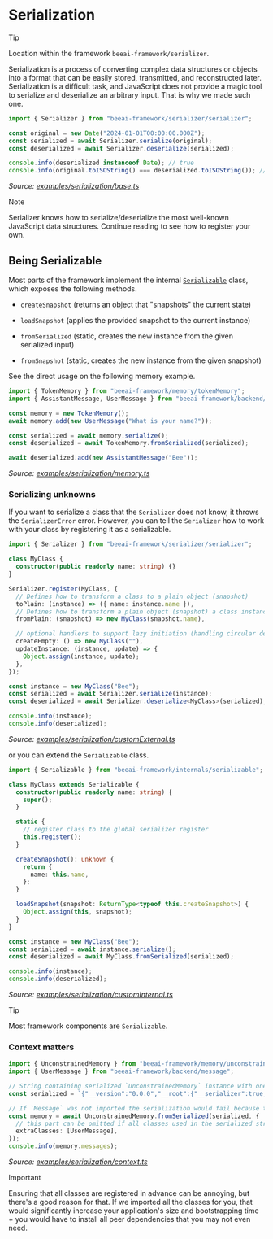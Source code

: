 # Serialization

> [!TIP]
>
> Location within the framework `beeai-framework/serializer`.

Serialization is a process of converting complex data structures or objects into a format that can be easily stored, transmitted, and reconstructed later.
Serialization is a difficult task, and JavaScript does not provide a magic tool to serialize and deserialize an arbitrary input. That is why we made such one.

<!-- embedme examples/serialization/base.ts -->

```ts
import { Serializer } from "beeai-framework/serializer/serializer";

const original = new Date("2024-01-01T00:00:00.000Z");
const serialized = await Serializer.serialize(original);
const deserialized = await Serializer.deserialize(serialized);

console.info(deserialized instanceof Date); // true
console.info(original.toISOString() === deserialized.toISOString()); // true
```

_Source: [examples/serialization/base.ts](/examples/tools/base.ts)_

> [!NOTE]
>
> Serializer knows how to serialize/deserialize the most well-known JavaScript data structures. Continue reading to see how to register your own.

## Being Serializable

Most parts of the framework implement the internal [`Serializable`](/src/internals/serializable.ts) class, which exposes the following methods.

- `createSnapshot` (returns an object that "snapshots" the current state)
- `loadSnapshot` (applies the provided snapshot to the current instance)

- `fromSerialized` (static, creates the new instance from the given serialized input)
- `fromSnapshot` (static, creates the new instance from the given snapshot)

See the direct usage on the following memory example.

<!-- embedme examples/serialization/memory.ts -->

```ts
import { TokenMemory } from "beeai-framework/memory/tokenMemory";
import { AssistantMessage, UserMessage } from "beeai-framework/backend/message";

const memory = new TokenMemory();
await memory.add(new UserMessage("What is your name?"));

const serialized = await memory.serialize();
const deserialized = await TokenMemory.fromSerialized(serialized);

await deserialized.add(new AssistantMessage("Bee"));
```

_Source: [examples/serialization/memory.ts](/examples/serialization/memory.ts)_

### Serializing unknowns

If you want to serialize a class that the `Serializer` does not know, it throws the `SerializerError` error.
However, you can tell the `Serializer` how to work with your class by registering it as a serializable.

<!-- embedme examples/serialization/customExternal.ts -->

```ts
import { Serializer } from "beeai-framework/serializer/serializer";

class MyClass {
  constructor(public readonly name: string) {}
}

Serializer.register(MyClass, {
  // Defines how to transform a class to a plain object (snapshot)
  toPlain: (instance) => ({ name: instance.name }),
  // Defines how to transform a plain object (snapshot) a class instance
  fromPlain: (snapshot) => new MyClass(snapshot.name),

  // optional handlers to support lazy initiation (handling circular dependencies)
  createEmpty: () => new MyClass(""),
  updateInstance: (instance, update) => {
    Object.assign(instance, update);
  },
});

const instance = new MyClass("Bee");
const serialized = await Serializer.serialize(instance);
const deserialized = await Serializer.deserialize<MyClass>(serialized);

console.info(instance);
console.info(deserialized);
```

_Source: [examples/serialization/customExternal.ts](/examples/serialization/customExternal.ts)_

or you can extend the `Serializable` class.

<!-- embedme examples/serialization/customInternal.ts -->

```ts
import { Serializable } from "beeai-framework/internals/serializable";

class MyClass extends Serializable {
  constructor(public readonly name: string) {
    super();
  }

  static {
    // register class to the global serializer register
    this.register();
  }

  createSnapshot(): unknown {
    return {
      name: this.name,
    };
  }

  loadSnapshot(snapshot: ReturnType<typeof this.createSnapshot>) {
    Object.assign(this, snapshot);
  }
}

const instance = new MyClass("Bee");
const serialized = await instance.serialize();
const deserialized = await MyClass.fromSerialized(serialized);

console.info(instance);
console.info(deserialized);
```

_Source: [examples/serialization/customInternal.ts](/examples/serialization/customInternal.ts)_

> [!TIP]
>
> Most framework components are `Serializable`.

### Context matters

<!-- embedme examples/serialization/context.ts -->

```ts
import { UnconstrainedMemory } from "beeai-framework/memory/unconstrainedMemory";
import { UserMessage } from "beeai-framework/backend/message";

// String containing serialized `UnconstrainedMemory` instance with one message in it.
const serialized = `{"__version":"0.0.0","__root":{"__serializer":true,"__class":"Object","__ref":"18","__value":{"target":"UnconstrainedMemory","snapshot":{"__serializer":true,"__class":"Object","__ref":"17","__value":{"messages":{"__serializer":true,"__class":"Array","__ref":"1","__value":[{"__serializer":true,"__class":"SystemMessage","__ref":"2","__value":{"content":{"__serializer":true,"__class":"Array","__ref":"3","__value":[{"__serializer":true,"__class":"Object","__ref":"4","__value":{"type":"text","text":"You are a helpful assistant."}}]},"meta":{"__serializer":true,"__class":"Object","__ref":"5","__value":{"createdAt":{"__serializer":true,"__class":"Date","__ref":"6","__value":"2025-02-06T14:51:01.459Z"}}},"role":"system"}},{"__serializer":true,"__class":"UserMessage","__ref":"7","__value":{"content":{"__serializer":true,"__class":"Array","__ref":"8","__value":[{"__serializer":true,"__class":"Object","__ref":"9","__value":{"type":"text","text":"Hello!"}}]},"meta":{"__serializer":true,"__class":"Object","__ref":"10","__value":{"createdAt":{"__serializer":true,"__class":"Date","__ref":"11","__value":"2025-02-06T14:51:01.459Z"}}},"role":"user"}},{"__serializer":true,"__class":"AssistantMessage","__ref":"12","__value":{"content":{"__serializer":true,"__class":"Array","__ref":"13","__value":[{"__serializer":true,"__class":"Object","__ref":"14","__value":{"type":"text","text":"Hello, how can I help you?"}}]},"meta":{"__serializer":true,"__class":"Object","__ref":"15","__value":{"createdAt":{"__serializer":true,"__class":"Date","__ref":"16","__value":"2025-02-06T14:51:01.459Z"}}},"role":"assistant"}}]}}}}}}`;

// If `Message` was not imported the serialization would fail because the `Message` had no chance to register itself.
const memory = await UnconstrainedMemory.fromSerialized(serialized, {
  // this part can be omitted if all classes used in the serialized string are imported (and have `static` register block) or at least one initiated
  extraClasses: [UserMessage],
});
console.info(memory.messages);
```

_Source: [examples/serialization/context.ts](/examples/serialization/context.ts)_

> [!IMPORTANT]
>
> Ensuring that all classes are registered in advance can be annoying, but there's a good reason for that.
> If we imported all the classes for you, that would significantly increase your application's size and bootstrapping time + you would have to install all peer dependencies that you may not even need.
